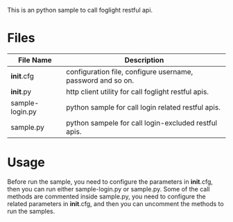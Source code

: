 This is an python sample to call foglight restful api.
# Files
| File Name | Description |
| ------ | ------ |
| __init__.cfg | configuration file, configure username, password and so on. |
| __init__.py | http client utility for call foglight restful apis. |
| sample-login.py | python sample for call login related restful apis. |
| sample.py | python sampele for call login-excluded restful apis. |

# Usage
Before run the sample, you need to configure the parameters in __init__.cfg, then you can run either sample-login.py or sample.py. 
Some of the call methods are commented inside sample.py, you need to configure the related parameters in __init__.cfg, and then you can uncomment the methods to run the samples.